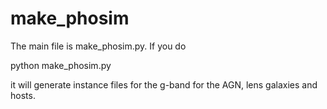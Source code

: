 # make_phosim
The main file is make_phosim.py.  If you do

python make_phosim.py

it will generate instance files for the g-band for the AGN, lens galaxies and hosts.